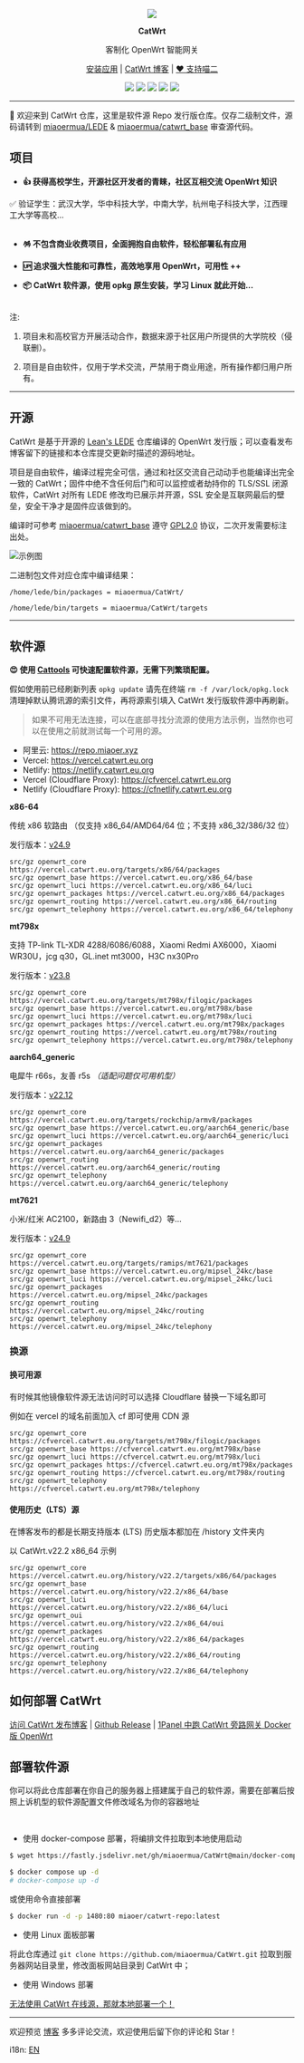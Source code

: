 <p align="center">
<img src="https://fastly.jsdelivr.net/gh/miaoermua/static@main/images/CatWrt_bannerlogo.jpg">
</p>

<p align="center">
<b>CatWrt</b>
</p>

<div align="center">

客制化 OpenWrt 智能网关

[安装应用](https://www.miaoer.xyz/posts/network/catwrt-install-application) | [CatWrt 博客](https://www.miaoer.xyz/posts/network/catwrt) | [❤️ 支持喵二](https://www.miaoer.xyz/sponsor)

[![](https://img.shields.io/badge/blog-@CatWrt.svg)](https://www.miaoer.xyz/network/catwrt)
[![](https://img.shields.io/github/v/release/miaoermua/CatWrt)](https://github.com/miaoermua/CatWrt/releases)
[![](https://img.shields.io/docker/stars/miaoer/catwrt-repo)](https://hub.docker.com/r/miaoer/catwrt-repo)
[![](https://img.shields.io/docker/image-size/miaoer/catwrt-repo)](https://hub.docker.com/r/miaoer/catwrt-repo)
[![](https://img.shields.io/github/last-commit/tensorflow/tensorflow.svg)](https://github.com/miaoermua/CatWrt/commits/main)

</div>

***

🐧 欢迎来到 CatWrt 仓库，这里是软件源 Repo 发行版仓库。仅存二级制文件，源码请转到 [miaoermua/LEDE](https://github.com/miaoermua/lede) & [miaoermua/catwrt_base](https://github.com/miaoermua/catwrt_base) 审查源代码。

## 项目

<!--
<img src="https://fastly.jsdelivr.net/gh/miaoermua/static@main/images/CatWrt_gh.jpg">
--->

- **👍 获得高校学生，开源社区开发者的青睐，社区互相交流 OpenWrt 知识**<br>

✅ 验证学生：武汉大学，华中科技大学，中南大学，杭州电子科技大学，江西理工大学等高校...<br><br>

- **🪅 不包含商业收费项目，全面拥抱自由软件，轻松部署私有应用**<br>

- **🆙 追求强大性能和可靠性，高效地享用 OpenWrt，可用性 ++**<br>

- **📦 CatWrt 软件源，使用 opkg 原生安装，学习 Linux 就此开始...**<br><br>

注:

1. 项目未和高校官方开展活动合作，数据来源于社区用户所提供的大学院校（侵联删）。

2. 项目是自由软件，仅用于学术交流，严禁用于商业用途，所有操作都归用户所有。

***

## 开源

CatWrt 是基于开源的 [Lean's LEDE](https://github.com/coolsnowwolf/lede) 仓库编译的 OpenWrt 发行版；可以查看发布博客留下的链接和本仓库提交更新时描述的源码地址。

项目是自由软件，编译过程完全可信，通过和社区交流自己动动手也能编译出完全一致的 CatWrt；固件中绝不含任何后门和可以监控或者劫持你的 TLS/SSL 闭源软件，CatWrt 对所有 LEDE 修改均已展示并开源，SSL 安全是互联网最后的壁垒，安全干净才是固件应该做到的。

编译时可参考 [miaoermua/catwrt_base](https://github.com/miaoermua/catwrt_base) 遵守 [GPL2.0](https://github.com/miaoermua/CatWrt/blob/main/COPYING) 协议，二次开发需要标注出处。

![示例图](https://fastly.jsdelivr.net/gh/miaoermua/CatCDN@main/blog/23-02-28/opensource.jpg)

二进制包文件对应仓库中编译结果：

```
/home/lede/bin/packages = miaoermua/CatWrt/

/home/lede/bin/targets = miaoermua/CatWrt/targets
```

***

## 软件源

**😍 使用 [Cattools](https://www.miaoer.xyz/posts/blog/cattools) 可快速配置软件源，无需下列繁琐配置。**

假如使用前已经刷新列表 `opkg update` 请先在终端 `rm -f /var/lock/opkg.lock` 清理掉默认腾讯源的索引文件，再将源索引填入 CatWrt 发行版软件源中再刷新。

> 如果不可用无法连接，可以在底部寻找分流源的使用方法示例，当然你也可以在使用之前就测试每一个可用的源。

- 阿里云: https://repo.miaoer.xyz
- Vercel: https://vercel.catwrt.eu.org
- Netlify: https://netlify.catwrt.eu.org
- Vercel (Cloudflare Proxy): https://cfvercel.catwrt.eu.org
- Netlify (Cloudflare Proxy): https://cfnetlify.catwrt.eu.org

**x86-64**

传统 x86 软路由 （仅支持 x86_64/AMD64/64 位；不支持 x86_32/386/32 位）

发行版本：[v24.9](https://www.miaoer.xyz/posts/network/CatWrt.v24.9.amd64)

```mirrors
src/gz openwrt_core https://vercel.catwrt.eu.org/targets/x86/64/packages
src/gz openwrt_base https://vercel.catwrt.eu.org/x86_64/base
src/gz openwrt_luci https://vercel.catwrt.eu.org/x86_64/luci
src/gz openwrt_packages https://vercel.catwrt.eu.org/x86_64/packages
src/gz openwrt_routing https://vercel.catwrt.eu.org/x86_64/routing
src/gz openwrt_telephony https://vercel.catwrt.eu.org/x86_64/telephony
```

**mt798x**

支持 TP-link TL-XDR 4288/6086/6088，Xiaomi Redmi AX6000，Xiaomi WR30U，jcg q30，GL.inet mt3000，H3C nx30Pro

发行版本：[v23.8](https://www.miaoer.xyz/posts/network/catwrt.v23.8)

```mirrors
src/gz openwrt_core https://vercel.catwrt.eu.org/targets/mt798x/filogic/packages
src/gz openwrt_base https://vercel.catwrt.eu.org/mt798x/base
src/gz openwrt_luci https://vercel.catwrt.eu.org/mt798x/luci
src/gz openwrt_packages https://vercel.catwrt.eu.org/mt798x/packages
src/gz openwrt_routing https://vercel.catwrt.eu.org/mt798x/routing
src/gz openwrt_telephony https://vercel.catwrt.eu.org/mt798x/telephony
```

**aarch64_generic**

电犀牛 r66s，友善 r5s *（适配问题仅可用机型）*

发行版本：[v22.12](https://www.miaoer.xyz/posts/network/catwrt-v22.12-arm)

```mirrors
src/gz openwrt_core https://vercel.catwrt.eu.org/targets/rockchip/armv8/packages
src/gz openwrt_base https://vercel.catwrt.eu.org/aarch64_generic/base
src/gz openwrt_luci https://vercel.catwrt.eu.org/aarch64_generic/luci
src/gz openwrt_packages https://vercel.catwrt.eu.org/aarch64_generic/packages
src/gz openwrt_routing https://vercel.catwrt.eu.org/aarch64_generic/routing
src/gz openwrt_telephony https://vercel.catwrt.eu.org/aarch64_generic/telephony
```

**mt7621**

小米/红米 AC2100，新路由 3（Newifi_d2）等...

发行版本：[v24.9](https://www.miaoer.xyz/posts/network/CatWrt.v24.9.mt7621)

```mirrors
src/gz openwrt_core https://vercel.catwrt.eu.org/targets/ramips/mt7621/packages
src/gz openwrt_base https://vercel.catwrt.eu.org/mipsel_24kc/base
src/gz openwrt_luci https://vercel.catwrt.eu.org/mipsel_24kc/luci
src/gz openwrt_packages https://vercel.catwrt.eu.org/mipsel_24kc/packages
src/gz openwrt_routing https://vercel.catwrt.eu.org/mipsel_24kc/routing
src/gz openwrt_telephony https://vercel.catwrt.eu.org/mipsel_24kc/telephony
```

### 换源

#### 换可用源

有时候其他镜像软件源无法访问时可以选择 Cloudflare 替换一下域名即可

例如在 vercel 的域名前面加入 cf 即可使用 CDN 源

```mirrors
src/gz openwrt_core https://cfvercel.catwrt.eu.org/targets/mt798x/filogic/packages
src/gz openwrt_base https://cfvercel.catwrt.eu.org/mt798x/base
src/gz openwrt_luci https://cfvercel.catwrt.eu.org/mt798x/luci
src/gz openwrt_packages https://cfvercel.catwrt.eu.org/mt798x/packages
src/gz openwrt_routing https://cfvercel.catwrt.eu.org/mt798x/routing
src/gz openwrt_telephony https://cfvercel.catwrt.eu.org/mt798x/telephony
```

#### 使用历史（LTS）源

在博客发布的都是长期支持版本 (LTS) 历史版本都加在 /history 文件夹内

以 CatWrt.v22.2 x86_64 示例

```mirrors
src/gz openwrt_core https://vercel.catwrt.eu.org/history/v22.2/targets/x86/64/packages
src/gz openwrt_base https://vercel.catwrt.eu.org/history/v22.2/x86_64/base
src/gz openwrt_luci https://vercel.catwrt.eu.org/history/v22.2/x86_64/luci
src/gz openwrt_oui https://vercel.catwrt.eu.org/history/v22.2/x86_64/oui
src/gz openwrt_packages https://vercel.catwrt.eu.org/history/v22.2/x86_64/packages
src/gz openwrt_routing https://vercel.catwrt.eu.org/history/v22.2/x86_64/routing
src/gz openwrt_telephony https://vercel.catwrt.eu.org/history/v22.2/x86_64/telephony
```

## 如何部署 CatWrt

[访问 CatWrt 发布博客](https://www.miaoer.xyz/posts/network/catwrt) | [Github Release](https://github.com/miaoermua/CatWrt/releases) | [1Panel 中跑 CatWrt 旁路网关 Docker 版 OpenWrt](https://www.miaoer.xyz/posts/network/1panel-deploy-catwrt-rootfs)

## 部署软件源

你可以将此仓库部署在你自己的服务器上搭建属于自己的软件源，需要在部署后按照上诉机型的软件源配置文件修改域名为你的容器地址

<br>

- 使用 docker-compose 部署，将编排文件拉取到本地使用启动

```bash
$ wget https://fastly.jsdelivr.net/gh/miaoermua/CatWrt@main/docker-compose.yml

$ docker compose up -d  
# docker-compose up -d
```

或使用命令直接部署

```bash
$ docker run -d -p 1480:80 miaoer/catwrt-repo:latest
```

- 使用 Linux 面板部署

将此仓库通过 `git clone https://github.com/miaoermua/CatWrt.git` 拉取到服务器网站目录里，修改面板网站目录到 CatWrt 中；

- 使用 Windows 部署

[无法使用 CatWrt 在线源，那就本地部署一个！](https://www.miaoer.xyz/posts/blog/windows-deploy-catwrt-repo)

***

欢迎预览 [博客](https://www.miaoer.xyz) 多多评论交流，欢迎使用后留下你的评论和 Star！

i18n: [EN](https://github.com/miaoermua/CatWrt/blob/main/README_EN.md)
